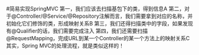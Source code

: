#简易实现SpringMVC
第一，我们应该去扫描基包下的类，得到信息A
第二，对于@Controller/@Service/@Repository注解而言，我们需要拿到对应的名称，并初始化它们修饰的类，形成映射关系B
第三，我们还得扫描类中的字段，如果发现有@Qualifier的话，我们需要完成注入
第四，我们还需要扫描@RequestMapping，完成URL到某一个Controller的某一个方法上的映射关系C
其实，Spring MVC的处理流程，就是类似这样的！
